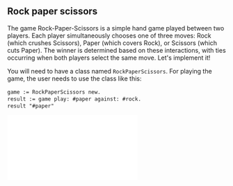 ## Rock paper scissors

The game Rock-Paper-Scissors is a simple hand game played between two players. Each player simultaneously chooses one of three moves: Rock (which crushes Scissors), Paper (which covers Rock), or Scissors (which cuts Paper). The winner is determined based on these interactions, with ties occurring when both players select the same move. Let's implement it!

You will need to have a class named `RockPaperScissors`. For playing the game, the user needs to use the class like this:

```st
game := RockPaperScissors new.
result := game play: #paper against: #rock.
result "#paper"
```

![Rock paper scissors.](StonePaperScissorsGame2.pdf)
